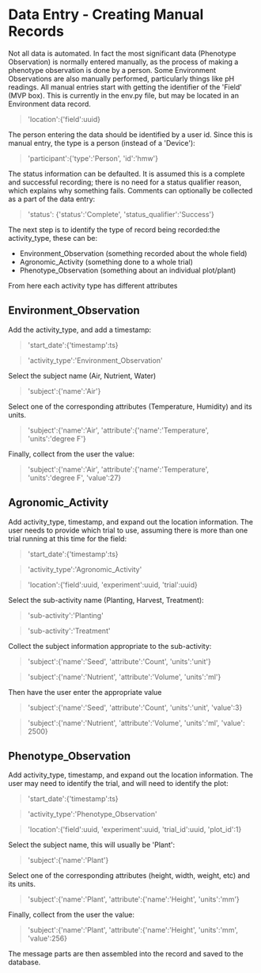 # Data Entry - Creating Manual Records

Not all data is automated.  In fact the most significant data (Phenotype Observation) is normally entered manually, as the process of making a phenotype observation is done by a person.  Some Environment Observations are also manually performed, particularly things like pH readings.
All manual entries start with getting the identifier of the 'Field' (MVP box).  This is currently in the env.py file, but may be located in an Environment data record.

> 'location':{'field':uuid}

The person entering the data should be identified by a user id.  Since this is manual entry, the type is a person (instead of a 'Device'):

> 'participant':{'type':'Person', 'id':'hmw'}

The status information can be defaulted.  It is assumed this is a complete and successful recording; there is no need for a status qualifier reason, which explains why something fails.  Comments can optionally be collected as a part of the data entry:

> 'status': {'status':'Complete', 'status_qualifier':'Success'}

The next step is to identify the type of record being recorded:the activity_type, these can be:
* Environment_Observation (something recorded about the whole field)
* Agronomic_Activity (something done to a whole trial)
* Phenotype_Observation (something about an individual plot/plant)

From here each activity type has different attributes

## Environment_Observation

Add the activity_type, and add a timestamp:

> 'start_date':{'timestamp':ts}

> 'activity_type':'Environment_Observation'

Select the subject name (Air, Nutrient, Water)

> 'subject':{'name':'Air'}

Select one of the corresponding attributes (Temperature, Humidity) and its units.

> 'subject':{'name':'Air', 'attribute':{'name':'Temperature', 'units':'degree F'}

Finally, collect from the user the value:

> 'subject':{'name':'Air', 'attribute':{'name':'Temperature', 'units':'degree F', 'value':27}

## Agronomic_Activity

Add activity_type, timestamp, and expand out the location information.  The user needs to provide which trial to use, assuming there is more than one trial running at this time for the field:

> 'start_date':{'timestamp':ts}

> 'activity_type':'Agronomic_Activity'

> 'location':{'field':uuid, 'experiment':uuid, 'trial':uuid}

Select the sub-activity name (Planting, Harvest, Treatment):

> 'sub-activity':'Planting'

> 'sub-activity':'Treatment'

Collect the subject information appropriate to the sub-activity:

> 'subject':{'name':'Seed', 'attribute':'Count', 'units':'unit'}

> 'subject':{'name':'Nutrient', 'attribute':'Volume', 'units':'ml'}

Then have the user enter the appropriate value

> 'subject':{'name':'Seed', 'attribute':'Count', 'units':'unit', 'value':3}

> 'subject':{'name':'Nutrient', 'attribute':'Volume', 'units':'ml', 'value': 2500}

## Phenotype_Observation

Add activity_type, timestamp, and expand out the location information.  The user may need to identify the trial, and will need to identify the plot:

> 'start_date':{'timestamp':ts}

> 'activity_type':'Phenotype_Observation'

> 'location':{'field':uuid, 'experiment':uuid, 'trial_id':uuid, 'plot_id':1}

Select the subject name, this will usually be 'Plant':

> 'subject':{'name':'Plant'}

Select one of the corresponding attributes (height, width,  weight, etc) and its units.

> 'subject':{'name':'Plant', 'attribute':{'name':'Height', 'units':'mm'}

Finally, collect from the user the value:

> 'subject':{'name':'Plant', 'attribute':{'name':'Height', 'units':'mm', 'value':256}

The message parts are then assembled into the record and saved to the database.
